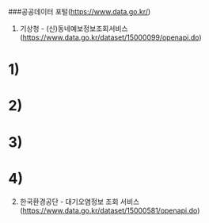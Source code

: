 ###공공데이터 포털(https://www.data.go.kr/)

1. 기상청 - (신)동네예보정보조회서비스(https://www.data.go.kr/dataset/15000099/openapi.do)
# 1)
# 2)
# 3)
# 4)

2. 한국환경공단 - 대기오염정보 조회 서비스(https://www.data.go.kr/dataset/15000581/openapi.do)
